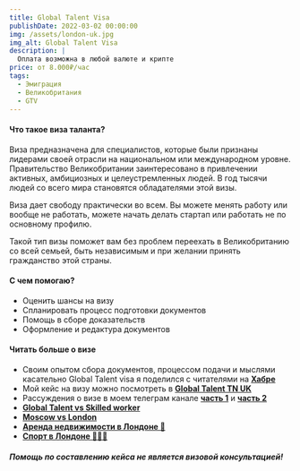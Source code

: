 ```yaml
---
title: Global Talent Visa
publishDate: 2022-03-02 00:00:00
img: /assets/london-uk.jpg
img_alt: Global Talent Visa
description: |
  Оплата возможна в любой валюте и крипте
price: от 8.000₽/час 
tags:
  - Эмиграция 
  - Великобритания
  - GTV
---
```


#### Что такое виза таланта?

Виза предназначена для специалистов, которые были признаны лидерами своей отрасли на национальном или международном уровне. Правительство Великобритании заинтересовано в привлечении активных, амбициозных и целеустремленных людей. В год тысячи людей со всего мира становятся обладателями этой визы. 

Виза дает свободу практически во всем. Вы можете менять работу или вообще не работать, можете начать делать стартап или работать не по основному профилю. 

Такой тип визы поможет вам без проблем переехать в Великобританию со всей семьей, быть независимым и при желании принять гражданство этой страны.

#### C чем помогаю?

- Оценить шансы на визу
- Спланировать процесс подготовки документов
- Помощь в сборе доказательств
- Оформление и редактура документов

#### Читать больше о визе

- Своим опытом сбора документов, процессом подачи и мыслями касательно Global Talent visa я поделился с читателями на [**Хабре**](https://habr.com/ru/articles/769868/)
- Мой кейс на визу можно посмотреть в [**Global Talent TN UK**](https://t.me/globaltalenthowto/23437)
- Рассуждения о визе в моем телеграм канале [**часть 1**](https://t.me/ios_mobile_developer/114) и [**часть 2**](https://t.me/ios_mobile_developer/115)
- [**Global Talent vs Skilled worker**](https://t.me/ios_mobile_developer/174)
- [**Moscow vs London**](https://t.me/ios_mobile_developer/172)
- [**Аренда недвижимости в Лондоне 🏡**](https://t.me/ios_mobile_developer/181)
- [**Спорт в Лондоне 🚴‍♂️🎾**](https://t.me/ios_mobile_developer/189)

##### Помощь по составлению кейса не является визовой консультацией!